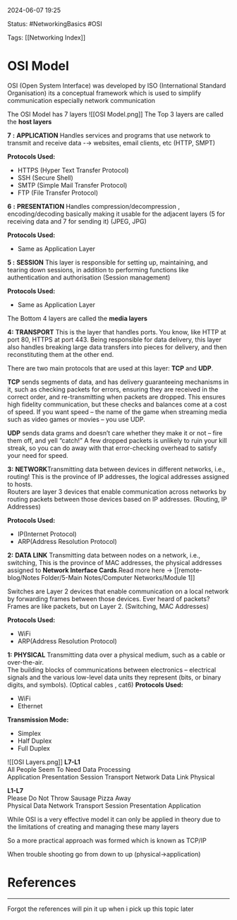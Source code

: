 
2024-06-07 19:25


Status: #NetworkingBasics #OSI

Tags: [[Networking Index]]

# OSI Model

OSI (Open System Interface) was developed by ISO (International Standard Organisation) its a conceptual framework which is used to simplify communication especially network communication  
  
The OSI Model has 7 layers
![[OSI Model.png]]
The Top 3 layers are called the **host layers**  
  
**7** **:** **APPLICATION** Handles services and programs that use network to transmit and receive data -→ websites, email clients, etc (HTTP, SMPT)  

**Protocols Used:**
- HTTPS (Hyper Text Transfer Protocol)
- SSH (Secure Shell)
- SMTP (Simple Mail Transfer Protocol)
- FTP (File Transfer Protocol)
  
**6** **:** **PRESENTATION** Handles compression/decompression , encoding/decoding basically making it usable for the adjacent layers (5 for receiving data and 7 for sending it) (JPEG, JPG)  

**Protocols Used:**
- Same as Application Layer
  
**5 :** **SESSION** This layer is responsible for setting up, maintaining, and tearing down sessions, in addition to performing functions like authentication and authorisation (Session management)   

**Protocols Used:**
- Same as Application Layer
  
The Bottom 4 layers are called the **media layers**  
  
**4:** **TRANSPORT** This is the layer that handles ports. You know, like HTTP at port 80, HTTPS at port 443. Being responsible for data delivery, this layer also handles breaking large data transfers into pieces for delivery, and then reconstituting them at the other end.  
  
There are two main protocols that are used at this layer: **TCP** and **UDP**.  
  
**TCP** sends segments of data, and has delivery guaranteeing mechanisms in it, such as checking packets for errors, ensuring they are received in the correct order, and re-transmitting when packets are dropped. This ensures high fidelity communication, but these checks and balances come at a cost of speed. If you want speed – the name of the game when streaming media such as video games or movies – you use UDP.  
  
**UDP** sends data grams and doesn’t care whether they make it or not – fire them off, and yell “catch!” A few dropped packets is unlikely to ruin your kill streak, so you can do away with that error-checking overhead to satisfy your need for speed.  
  
**3:** **NETWORK**Transmitting data between devices in different networks, i.e., routing! This is the province of IP addresses, the logical addresses assigned to hosts.  
Routers are layer 3 devices that enable communication across networks by routing packets between those devices based on IP addresses. (Routing, IP Addresses)  

**Protocols Used:**
- IP(Internet Protocol)
- ARP(Address Resolution Protocol)
  
**2:** **DATA LINK** Transmitting data between nodes on a network, i.e., switching, This is the province of MAC addresses, the physical addresses assigned to **Network Interface Cards**.Read more here -> [[remote-blog/Notes Folder/5-Main Notes/Computer Networks/Module 1]]  

Switches are Layer 2 devices that enable communication on a local network by forwarding frames between those devices. Ever heard of packets? Frames are like packets, but on Layer 2. (Switching, MAC Addresses)  

**Protocols Used:**
- WiFi
- ARP(Address Resolution Protocol)
  
**1:** **PHYSICAL** Transmitting data over a physical medium, such as a cable or over-the-air.  
The building blocks of communications between electronics – electrical signals and the various low-level data units they represent (bits, or binary digits, and symbols). (Optical cables , cat6)
**Protocols Used:**
- WiFi
- Ethernet

**Transmission Mode:**
- Simplex
- Half Duplex
- Full Duplex

![[OSI Layers.png]]
**L7-L1**  
All People Seem To Need Data Processing  
Application Presentation Session Transport Network Data Link Physical  
  
**L1-L7**  
Please Do Not Throw Sausage Pizza Away  
Physical Data Network Transport Session Presentation Application  
  
  
While OSI is a very effective model it can only be applied in theory due to the limitations of creating and managing these many layers  
  
So a more practical approach was formed which is known as TCP/IP  
  
When trouble shooting go from down to up (physical->application)

# References
---

Forgot the references will pin it up when i pick up this topic later